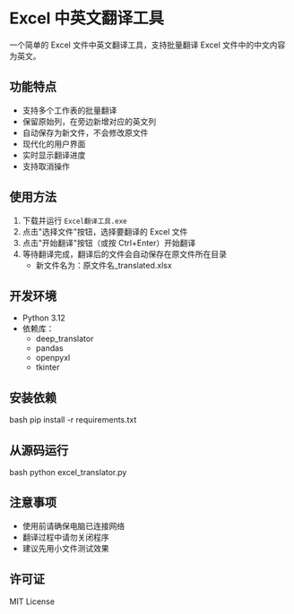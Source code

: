 # Excel 中英文翻译工具

一个简单的 Excel 文件中英文翻译工具，支持批量翻译 Excel 文件中的中文内容为英文。

## 功能特点

- 支持多个工作表的批量翻译
- 保留原始列，在旁边新增对应的英文列
- 自动保存为新文件，不会修改原文件
- 现代化的用户界面
- 实时显示翻译进度
- 支持取消操作

## 使用方法

1. 下载并运行 `Excel翻译工具.exe`
2. 点击"选择文件"按钮，选择要翻译的 Excel 文件
3. 点击"开始翻译"按钮（或按 Ctrl+Enter）开始翻译
4. 等待翻译完成，翻译后的文件会自动保存在原文件所在目录
   - 新文件名为：原文件名_translated.xlsx

## 开发环境

- Python 3.12
- 依赖库：
  - deep_translator
  - pandas
  - openpyxl
  - tkinter

## 安装依赖
bash
pip install -r requirements.txt

## 从源码运行
bash
python excel_translator.py


## 注意事项

- 使用前请确保电脑已连接网络
- 翻译过程中请勿关闭程序
- 建议先用小文件测试效果

## 许可证

MIT License
